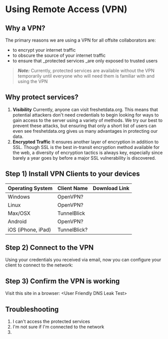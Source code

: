 # Using Remote Access \(VPN\)

## Why a VPN?

The primary reasons we are using a VPN for all offsite collaborators are:

* to encrypt your internet traffic
* to obscure the source of your internet traffic
* to ensure that \_protected services \_are only exposed to trusted users

> _**Note:**_ Currently, protected services are available without the VPN temporarily until everyone who will need them is familiar with and using the VPN

## Why protect services?

1. **Visibility** Currently, anyone can visit freshetdata.org. This means that potential attackers don't need credentials to begin looking for ways to gain access to the server using a variety of methods. We try our best to prevent these attacks, but ensuring that only a short list of users can even see freshetdata.org gives us many advantages in protecting our data.
2. **Encrypted Traffic**
   It ensures another layer of encryption in addition to SSL. Though SSL is the best in-transit encryption method available for the web, a diversity of encryption tactics is always key, especially since barely a year goes by before a major SSL vulnerability is discovered.

## Step 1\) Install VPN Clients to your devices

| Operating System | Client Name | Download Link |
| :--- | :--- | :--- |
| Windows | OpenVPN? |  |
| Linux | OpenVPN? |  |
| Max/OSX | TunnelBlick |  |
| Android | OpenVPN? |  |
| iOS \(iPhone, iPad\) | TunnelBlick? |  |

## Step 2\) Connect to the VPN

Using your credentials you received via email, now you can configure your client to connect to the network:

## Step 3\) Confirm the VPN is working

Visit this site in a browser: &lt;User Friendly DNS Leak Test&gt;

## Troubleshooting

1. I can't access the protected services
2. I'm not sure if I'm connected to the network
3. 


